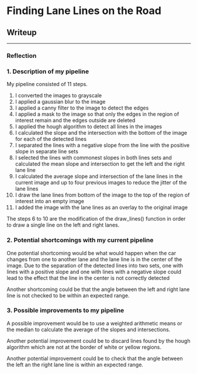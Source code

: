 # **Finding Lane Lines on the Road**

## Writeup

---

### Reflection

### 1. Description of my pipeline

My pipeline consisted of 11 steps.

1. I converted the images to grayscale
2. I applied a gaussian blur to the image
3. I applied a canny filter to the image to detect the edges
4. I applied a mask to the image so that only the edges in the region of interest remain and the edges outside are deleted
5. I applied the hough algorithm to detect all lines in the images
6. I calculated the slope and the intersection with the bottom of the image for each of the detected lines
7. I separated the lines with a negative slope from the line with the positive slope in separate line sets
8. I selected the lines with commonest slopes in both lines sets and calculated the mean slope and intersection to get the left and the right lane line
9. I calculated the average slope and intersection of the lane lines in the current image and up to four previous images to reduce the jitter of the lane lines
10. I draw the lane lines from bottom of the image to the top of the region of interest into an empty image
11. I added the image with the lane lines as an overlay to the original image

The steps 6 to 10 are the modification of the draw_lines() function in order to draw a single line on the left and right lanes.


### 2. Potential shortcomings with my current pipeline

One potential shortcoming would be what would happen when the car changes from one to another lane and the lane line is
in the center of the image. Due to the separation of the detected lines into two sets, one with lines with a positive slope
and one with lines with a negative slope could lead to the effect that the line in the center is not correctly detected

Another shortcoming could be that the angle between the left and right lane line is not checked to be within an expected range.


### 3. Possible improvements to my pipeline

A possible improvement would be to use a weighted arithmetic means or the median to calculate the average of the slopes and intersections.

Another potential improvement could be to discard lines found by the hough algorithm which are not at the border of white or yellow regions.

Another potential improvement could be to check that the angle between the left an the right lane line is within an expected range.
